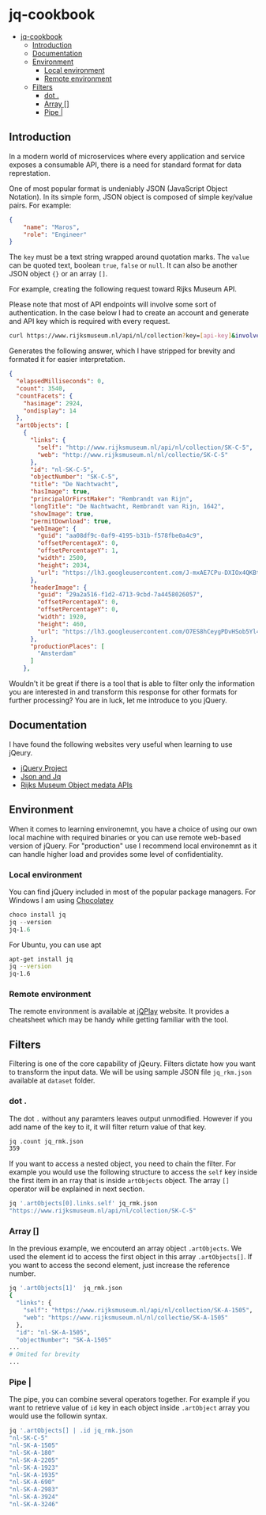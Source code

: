 # jq-cookbook
- [jq-cookbook](#jq-cookbook)
  - [Introduction](#introduction)
  - [Documentation](#documentation)
  - [Environment](#environment)
    - [Local environment](#local-environment)
    - [Remote environment](#remote-environment)
  - [Filters](#filters)
    - [dot .](#dot-)
    - [Array []](#array-)
    - [Pipe |](#pipe-)


## Introduction

In a modern world of microservices where every application and service exposes a consumable API, there is a need for standard format for data represtation.

One of most popular format is undeniably JSON (JavaScript Object Notation). In its simple form, JSON object is composed of simple key/value pairs. For example:

```json
{
    "name": "Maros",
    "role": "Engineer" 
}
```

The `key` must be a text string wrapped around quotation marks. The `value` can be quoted text, boolean `true`, `false` or `null`. It can also be another JSON object `{}` or an array `[]`. 

For example, creating the following request toward Rijks Museum API.

Please note that most of API endpoints will involve some sort of authentication. In the case below I had to create an account and generate and API key which is required with every request.

```bash
curl https://www.rijksmuseum.nl/api/nl/collection?key=[api-key]&involvedMaker=Rembrandt+van+Rijn
```

Generates the following answer, which I have stripped for brevity and formated it for easier interpretation.
```json
{
  "elapsedMilliseconds": 0,
  "count": 3540,
  "countFacets": {
    "hasimage": 2924,
    "ondisplay": 14
  },
  "artObjects": [
    {
      "links": {
        "self": "http://www.rijksmuseum.nl/api/nl/collection/SK-C-5",
        "web": "http://www.rijksmuseum.nl/nl/collectie/SK-C-5"
      },
      "id": "nl-SK-C-5",
      "objectNumber": "SK-C-5",
      "title": "De Nachtwacht",
      "hasImage": true,
      "principalOrFirstMaker": "Rembrandt van Rijn",
      "longTitle": "De Nachtwacht, Rembrandt van Rijn, 1642",
      "showImage": true,
      "permitDownload": true,
      "webImage": {
        "guid": "aa08df9c-0af9-4195-b31b-f578fbe0a4c9",
        "offsetPercentageX": 0,
        "offsetPercentageY": 1,
        "width": 2500,
        "height": 2034,
        "url": "https://lh3.googleusercontent.com/J-mxAE7CPu-DXIOx4QKBtb0GC4ud37da1QK7CzbTIDswmvZHXhLm4Tv2-1H3iBXJWAW_bHm7dMl3j5wv_XiWAg55VOM=s0"
      },
      "headerImage": {
        "guid": "29a2a516-f1d2-4713-9cbd-7a4458026057",
        "offsetPercentageX": 0,
        "offsetPercentageY": 0,
        "width": 1920,
        "height": 460,
        "url": "https://lh3.googleusercontent.com/O7ES8hCeygPDvHSob5Yl4bPIRGA58EoCM-ouQYN6CYBw5jlELVqk2tLkHF5C45JJj-5QBqF6cA6zUfS66PUhQamHAw=s0"
      },
      "productionPlaces": [
        "Amsterdam"
      ]
    },
```

Wouldn't it be great if there is a tool that is able to filter only the information you are interested in and transform this response for other formats for further processing? You are in luck, let me introduce to you jQuery.

## Documentation

I have found the following websites very useful when learning to use jQeury.

- [jQuery Project](https://jquery.com/)
- [Json and Jq](https://programminghistorian.org/en/lessons/json-and-jq)
- [Rijks Museum Object medata APIs](https://data.rijksmuseum.nl/object-metadata/api/)

## Environment

When it comes to learning environemnt, you have a choice of using our own local machine with required binaries or you can use remote web-based version of jQuery. For "production" use I recommend local environemnt as it can handle higher load and provides some level of confidentiality.

### Local environment

You can find jQuery included in most of the popular package managers. For Windows I am using [Chocolatey](https://chocolatey.org/)

```powershell
choco install jq
jq --version
jq-1.6
```

For Ubuntu, you can use apt
```bash
apt-get install jq
jq --version
jq-1.6
```

### Remote environment

The remote environment is available at [jQPlay](https://jqplay.org/) website. It provides a cheatsheet which may be handy while getting familiar with the tool.

## Filters

Filtering is one of the core capability of jQeury. Filters dictate how you want to transform the input data. We will be using sample JSON file `jq_rkm.json` available at `dataset` folder.

### dot .

The dot `.` without any paramters leaves output unmodified. However if you add name of the key to it, it will filter return value of that key.
```bash
jq .count jq_rmk.json
359
```

If you want to access a nested object, you need to chain the filter. For example you would use the following structure to access the `self` key inside the first item in an rray that is inside `artObjects` object. The array `[]` operator will be explained in next section.
```bash
jq '.artObjects[0].links.self' jq_rmk.json
"https://www.rijksmuseum.nl/api/nl/collection/SK-C-5"
```

### Array []

In the previous example, we encouterd an array object `.artObjects`. We used the element id to access the first object in this array `.artObjects[]`. If you want to access the second element, just increase the reference number.
```bash
jq '.artObjects[1]'  jq_rmk.json
{
  "links": {
    "self": "https://www.rijksmuseum.nl/api/nl/collection/SK-A-1505",
    "web": "https://www.rijksmuseum.nl/nl/collectie/SK-A-1505"
  },
  "id": "nl-SK-A-1505",
  "objectNumber": "SK-A-1505"
...
# Omited for brevity
...
```

### Pipe |

The pipe, you can combine several operators together. For example if you want to retrieve value of `id` key in each object inside `.artObject` array you would use the followin syntax.
```bash
jq '.artObjects[] | .id jq_rmk.json
"nl-SK-C-5"
"nl-SK-A-1505"
"nl-SK-A-180"
"nl-SK-A-2205"
"nl-SK-A-1923"
"nl-SK-A-1935"
"nl-SK-A-690"
"nl-SK-A-2983"
"nl-SK-A-3924"
"nl-SK-A-3246"
```

